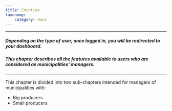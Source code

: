 ```yaml
---
title: Counties
taxonomy:
    category: docs
---
```


---

##### Depending on the type of user, once logged in, you will be redirected to your dashboard.  
##### This chapter describes all the features available to users who are considered as municipalities' managers.

---

This chapter is divided into two sub-chapters intended for managers of municipalities with:

* Big producers
* Small producers